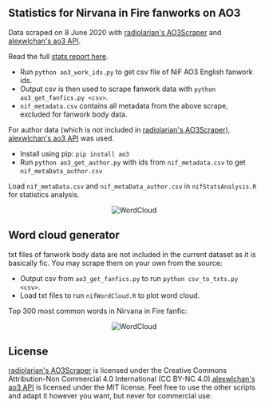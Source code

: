 ## Statistics for Nirvana in Fire fanworks on AO3

Data scraped on 8 June 2020 with [radiolarian's AO3Scraper](https://github.com/radiolarian/AO3Scraper) and [alexwlchan's ao3 API](https://github.com/alexwlchan/ao3).

Read the full [stats report here](https://seowxft.github.io/other/nirvana-in-fire-stats).

- Run `python ao3_work_ids.py` to get csv file of NiF AO3 English fanwork ids.
- Output csv is then used to scrape fanwork data with `python ao3_get_fanfics.py <csv>`.
- `nif_metadata.csv` contains all metadata from the above scrape, excluded for fanwork body data.

For author data (which is not included in [radiolarian's AO3Scraper](https://github.com/radiolarian/AO3Scraper)), [alexwlchan's ao3 API](https://github.com/alexwlchan/ao3) was used.
- Install using pip: `pip install ao3`
- Run `python ao3_get_author.py` with ids from `nif_metadata.csv` to get `nif_metaData_author.csv`

Load `nif_metaData.csv` and `nif_metaData_author.csv` in `nifStatsAnalysis.R` for statistics analysis.

<p align="center">
  <img src="https://github.com/seowxft/NiFAO3Scrape/blob/master/Figures/Rplot1.png" alt="WordCloud"/>
</p>


## Word cloud generator
txt files of fanwork body data are not included in the current dataset as it is basically fic. You may scrape them on your own from the source:
- Output csv from `ao3_get_fanfics.py` to run `python csv_to_txts.py <csv>`.
- Load txt files to run `nifWordCloud.R` to plot word cloud.

Top 300 most common words in Nirvana in Fire fanfic:
<p align="center">
  <img src="https://github.com/seowxft/NiFAO3Scrape/blob/master/Figures/Rplot15.jpg" alt="WordCloud"/>
</p>

## License
[radiolarian's AO3Scraper](https://github.com/radiolarian/AO3Scraper) is licensed under the Creative Commons Attribution-Non Commercial 4.0 International (CC BY-NC 4.0).[alexwlchan's ao3 API](https://github.com/alexwlchan/ao3) is licensed under the MIT license. Feel free to use the other scripts and adapt it however you want, but never for commercial use.
